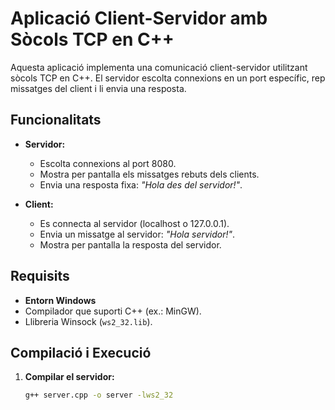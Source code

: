 # Aplicació Client-Servidor amb Sòcols TCP en C++

Aquesta aplicació implementa una comunicació client-servidor utilitzant sòcols TCP en C++. El servidor escolta connexions en un port específic, rep missatges del client i li envia una resposta.

## Funcionalitats

- **Servidor:**
  - Escolta connexions al port 8080.
  - Mostra per pantalla els missatges rebuts dels clients.
  - Envia una resposta fixa: *"Hola des del servidor!"*.

- **Client:**
  - Es connecta al servidor (localhost o 127.0.0.1).
  - Envia un missatge al servidor: *"Hola servidor!"*.
  - Mostra per pantalla la resposta del servidor.

## Requisits

- **Entorn Windows**
- Compilador que suporti C++ (ex.: MinGW).
- Llibreria Winsock (`ws2_32.lib`).

## Compilació i Execució

1. **Compilar el servidor:**
   ```bash
   g++ server.cpp -o server -lws2_32
